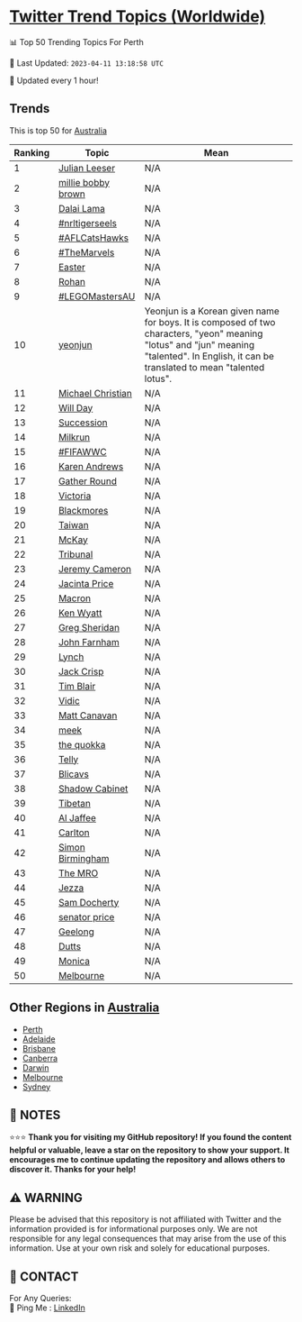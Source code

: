 [Twitter Trend Topics (Worldwide)](https://github.com/ErcinDedeoglu/Twitter-Trend-Topics)
==========


📊 Top 50 Trending Topics For Perth

📆 Last Updated: `2023-04-11 13:18:58 UTC`

🔧 Updated every 1 hour!


## Trends

This is top 50 for [Australia](</Australia>)

| Ranking | Topic | Mean |
| ------- | ------------ | ------------ |
| 1 | [Julian Leeser](http://twitter.com/search?q=Julian+Leeser) | N/A |
| 2 | [millie bobby brown](http://twitter.com/search?q=millie+bobby+brown) | N/A |
| 3 | [Dalai Lama](http://twitter.com/search?q=Dalai+Lama) | N/A |
| 4 | [#nrltigerseels](http://twitter.com/search?q=%23nrltigerseels) | N/A |
| 5 | [#AFLCatsHawks](http://twitter.com/search?q=%23AFLCatsHawks) | N/A |
| 6 | [#TheMarvels](http://twitter.com/search?q=%23TheMarvels) | N/A |
| 7 | [Easter](http://twitter.com/search?q=Easter) | N/A |
| 8 | [Rohan](http://twitter.com/search?q=Rohan) | N/A |
| 9 | [#LEGOMastersAU](http://twitter.com/search?q=%23LEGOMastersAU) | N/A |
| 10 | [yeonjun](http://twitter.com/search?q=yeonjun) | Yeonjun is a Korean given name for boys. It is composed of two characters, "yeon" meaning "lotus" and "jun" meaning "talented". In English, it can be translated to mean "talented lotus". |
| 11 | [Michael Christian](http://twitter.com/search?q=Michael+Christian) | N/A |
| 12 | [Will Day](http://twitter.com/search?q=Will+Day) | N/A |
| 13 | [Succession](http://twitter.com/search?q=Succession) | N/A |
| 14 | [Milkrun](http://twitter.com/search?q=Milkrun) | N/A |
| 15 | [#FIFAWWC](http://twitter.com/search?q=%23FIFAWWC) | N/A |
| 16 | [Karen Andrews](http://twitter.com/search?q=Karen+Andrews) | N/A |
| 17 | [Gather Round](http://twitter.com/search?q=Gather+Round) | N/A |
| 18 | [Victoria](http://twitter.com/search?q=Victoria) | N/A |
| 19 | [Blackmores](http://twitter.com/search?q=Blackmores) | N/A |
| 20 | [Taiwan](http://twitter.com/search?q=Taiwan) | N/A |
| 21 | [McKay](http://twitter.com/search?q=McKay) | N/A |
| 22 | [Tribunal](http://twitter.com/search?q=Tribunal) | N/A |
| 23 | [Jeremy Cameron](http://twitter.com/search?q=Jeremy+Cameron) | N/A |
| 24 | [Jacinta Price](http://twitter.com/search?q=Jacinta+Price) | N/A |
| 25 | [Macron](http://twitter.com/search?q=Macron) | N/A |
| 26 | [Ken Wyatt](http://twitter.com/search?q=Ken+Wyatt) | N/A |
| 27 | [Greg Sheridan](http://twitter.com/search?q=Greg+Sheridan) | N/A |
| 28 | [John Farnham](http://twitter.com/search?q=John+Farnham) | N/A |
| 29 | [Lynch](http://twitter.com/search?q=Lynch) | N/A |
| 30 | [Jack Crisp](http://twitter.com/search?q=Jack+Crisp) | N/A |
| 31 | [Tim Blair](http://twitter.com/search?q=Tim+Blair) | N/A |
| 32 | [Vidic](http://twitter.com/search?q=Vidic) | N/A |
| 33 | [Matt Canavan](http://twitter.com/search?q=Matt+Canavan) | N/A |
| 34 | [meek](http://twitter.com/search?q=meek) | N/A |
| 35 | [the quokka](http://twitter.com/search?q=the+quokka) | N/A |
| 36 | [Telly](http://twitter.com/search?q=Telly) | N/A |
| 37 | [Blicavs](http://twitter.com/search?q=Blicavs) | N/A |
| 38 | [Shadow Cabinet](http://twitter.com/search?q=Shadow+Cabinet) | N/A |
| 39 | [Tibetan](http://twitter.com/search?q=Tibetan) | N/A |
| 40 | [Al Jaffee](http://twitter.com/search?q=Al+Jaffee) | N/A |
| 41 | [Carlton](http://twitter.com/search?q=Carlton) | N/A |
| 42 | [Simon Birmingham](http://twitter.com/search?q=Simon+Birmingham) | N/A |
| 43 | [The MRO](http://twitter.com/search?q=The+MRO) | N/A |
| 44 | [Jezza](http://twitter.com/search?q=Jezza) | N/A |
| 45 | [Sam Docherty](http://twitter.com/search?q=Sam+Docherty) | N/A |
| 46 | [senator price](http://twitter.com/search?q=senator+price) | N/A |
| 47 | [Geelong](http://twitter.com/search?q=Geelong) | N/A |
| 48 | [Dutts](http://twitter.com/search?q=Dutts) | N/A |
| 49 | [Monica](http://twitter.com/search?q=Monica) | N/A |
| 50 | [Melbourne](http://twitter.com/search?q=Melbourne) | N/A |



## Other Regions in [Australia](</Australia>)

* [Perth](</Australia/Perth.md>)
* [Adelaide](</Australia/Adelaide.md>)
* [Brisbane](</Australia/Brisbane.md>)
* [Canberra](</Australia/Canberra.md>)
* [Darwin](</Australia/Darwin.md>)
* [Melbourne](</Australia/Melbourne.md>)
* [Sydney](</Australia/Sydney.md>)



## 📝 NOTES

⭐⭐⭐ **Thank you for visiting my GitHub repository! If you found the content helpful or valuable, leave a star on the repository to show your support. It encourages me to continue updating the repository and allows others to discover it. Thanks for your help!**


## ⚠️ WARNING

Please be advised that this repository is not affiliated with Twitter and the information provided is for informational purposes only. We are not responsible for any legal consequences that may arise from the use of this information. Use at your own risk and solely for educational purposes.


## 📨 CONTACT

 For Any Queries:  
            🏓 Ping Me : [LinkedIn](https://www.linkedin.com/in/ercindedeoglu/)
